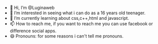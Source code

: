 - 👋 Hi, I’m @Luginaweb
- 👀 I’m interested in seeing what i can do as a 16 years old teenager.
- 🌱 I’m currently learning about css,c++,html and javascript.
- 📫 How to reach me, if you want to reach me you can use facebook or difference social apps.
- 😄 Pronouns: for some reasons i can't tell me pronouns.


<!---
Luginaweb/Luginaweb is a ✨ special ✨ repository because its `README.md` (this file) appears on your GitHub profile.
You can click the Preview link to take a look at your changes.
--->
